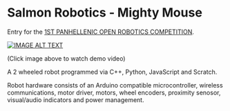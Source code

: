 # Salmon Robotics - Mighty Mouse

Entry for the [1ST PANHELLENIC OPEN ROBOTICS COMPETITION](https://robotics.ellak.gr/).

[![IMAGE ALT TEXT](http://img.youtube.com/vi/3aY7d4Hk-YI/0.jpg)](http://www.youtube.com/watch?v=3aY7d4Hk-YI "Salmon Robotics - Mighty Mouse 2019/04")

(Click image above to watch demo video)

A 2 wheeled robot programmed via C++, Python, JavaScript and Scratch.

Robot hardware consists of an Arduino compatible microcontroller, wireless communications, motor driver, motors, wheel encoders, proximity senosor, visual/audio indicators and power management.




